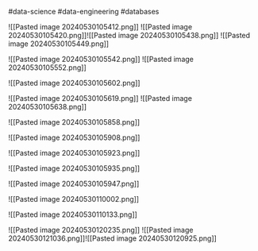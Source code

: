 #data-science #data-engineering #databases

![[Pasted image 20240530105412.png]]
![[Pasted image 20240530105420.png]]![[Pasted image 20240530105438.png]]
![[Pasted image 20240530105449.png]]

![[Pasted image 20240530105542.png]]
![[Pasted image 20240530105552.png]]

![[Pasted image 20240530105602.png]]

![[Pasted image 20240530105619.png]]
![[Pasted image 20240530105638.png]]

![[Pasted image 20240530105858.png]]

![[Pasted image 20240530105908.png]]

![[Pasted image 20240530105923.png]]

![[Pasted image 20240530105935.png]]

![[Pasted image 20240530105947.png]]

![[Pasted image 20240530110002.png]]

![[Pasted image 20240530110133.png]]

![[Pasted image 20240530120235.png]]
![[Pasted image 20240530121036.png]]![[Pasted image 20240530120925.png]]